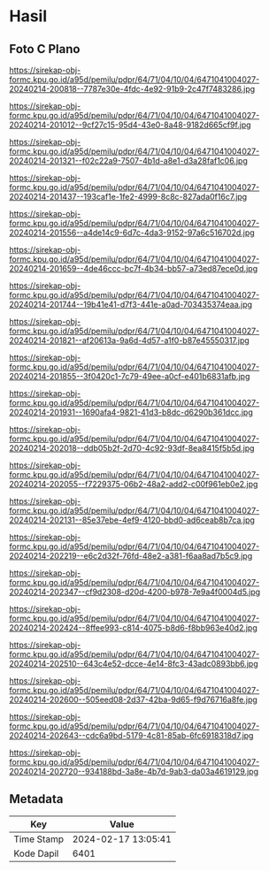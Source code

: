 # Hasil

## Foto C Plano

https://sirekap-obj-formc.kpu.go.id/a95d/pemilu/pdpr/64/71/04/10/04/6471041004027-20240214-200818--7787e30e-4fdc-4e92-91b9-2c47f7483286.jpg

https://sirekap-obj-formc.kpu.go.id/a95d/pemilu/pdpr/64/71/04/10/04/6471041004027-20240214-201012--9cf27c15-95d4-43e0-8a48-9182d665cf9f.jpg

https://sirekap-obj-formc.kpu.go.id/a95d/pemilu/pdpr/64/71/04/10/04/6471041004027-20240214-201321--f02c22a9-7507-4b1d-a8e1-d3a28faf1c06.jpg

https://sirekap-obj-formc.kpu.go.id/a95d/pemilu/pdpr/64/71/04/10/04/6471041004027-20240214-201437--193caf1e-1fe2-4999-8c8c-827ada0f16c7.jpg

https://sirekap-obj-formc.kpu.go.id/a95d/pemilu/pdpr/64/71/04/10/04/6471041004027-20240214-201556--a4de14c9-6d7c-4da3-9152-97a6c516702d.jpg

https://sirekap-obj-formc.kpu.go.id/a95d/pemilu/pdpr/64/71/04/10/04/6471041004027-20240214-201659--4de46ccc-bc7f-4b34-bb57-a73ed87ece0d.jpg

https://sirekap-obj-formc.kpu.go.id/a95d/pemilu/pdpr/64/71/04/10/04/6471041004027-20240214-201744--19b41e41-d7f3-441e-a0ad-703435374eaa.jpg

https://sirekap-obj-formc.kpu.go.id/a95d/pemilu/pdpr/64/71/04/10/04/6471041004027-20240214-201821--af20613a-9a6d-4d57-a1f0-b87e45550317.jpg

https://sirekap-obj-formc.kpu.go.id/a95d/pemilu/pdpr/64/71/04/10/04/6471041004027-20240214-201855--3f0420c1-7c79-49ee-a0cf-e401b6831afb.jpg

https://sirekap-obj-formc.kpu.go.id/a95d/pemilu/pdpr/64/71/04/10/04/6471041004027-20240214-201931--1690afa4-9821-41d3-b8dc-d6290b361dcc.jpg

https://sirekap-obj-formc.kpu.go.id/a95d/pemilu/pdpr/64/71/04/10/04/6471041004027-20240214-202018--ddb05b2f-2d70-4c92-93df-8ea8415f5b5d.jpg

https://sirekap-obj-formc.kpu.go.id/a95d/pemilu/pdpr/64/71/04/10/04/6471041004027-20240214-202055--f7229375-06b2-48a2-add2-c00f961eb0e2.jpg

https://sirekap-obj-formc.kpu.go.id/a95d/pemilu/pdpr/64/71/04/10/04/6471041004027-20240214-202131--85e37ebe-4ef9-4120-bbd0-ad6ceab8b7ca.jpg

https://sirekap-obj-formc.kpu.go.id/a95d/pemilu/pdpr/64/71/04/10/04/6471041004027-20240214-202219--e6c2d32f-76fd-48e2-a381-f6aa8ad7b5c9.jpg

https://sirekap-obj-formc.kpu.go.id/a95d/pemilu/pdpr/64/71/04/10/04/6471041004027-20240214-202347--cf9d2308-d20d-4200-b978-7e9a4f0004d5.jpg

https://sirekap-obj-formc.kpu.go.id/a95d/pemilu/pdpr/64/71/04/10/04/6471041004027-20240214-202424--8ffee993-c814-4075-b8d6-f8bb963e40d2.jpg

https://sirekap-obj-formc.kpu.go.id/a95d/pemilu/pdpr/64/71/04/10/04/6471041004027-20240214-202510--643c4e52-dcce-4e14-8fc3-43adc0893bb6.jpg

https://sirekap-obj-formc.kpu.go.id/a95d/pemilu/pdpr/64/71/04/10/04/6471041004027-20240214-202600--505eed08-2d37-42ba-9d65-f9d76716a8fe.jpg

https://sirekap-obj-formc.kpu.go.id/a95d/pemilu/pdpr/64/71/04/10/04/6471041004027-20240214-202643--cdc6a9bd-5179-4c81-85ab-6fc6918318d7.jpg

https://sirekap-obj-formc.kpu.go.id/a95d/pemilu/pdpr/64/71/04/10/04/6471041004027-20240214-202720--934188bd-3a8e-4b7d-9ab3-da03a4619129.jpg


## Metadata

| Key        | Value               |
| ---------- | ------------------- |
| Time Stamp | 2024-02-17 13:05:41 |
| Kode Dapil | 6401                |



